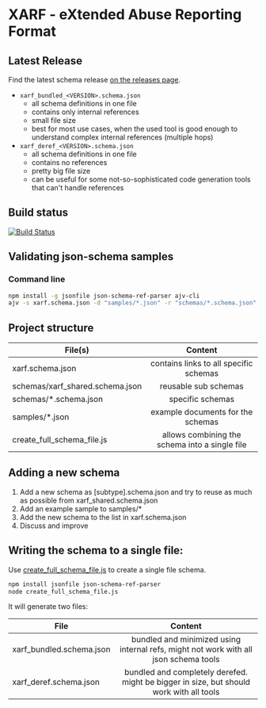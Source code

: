 # XARF - eXtended Abuse Reporting Format

## Latest Release
Find the latest schema release [on the releases page](https://github.com/xarf/schema-discussion/releases).

* `xarf_bundled_<VERSION>.schema.json`
  * all schema definitions in one file
  * contains only internal references
  * small file size
  * best for most use cases, when the used tool is good enough to understand complex internal references (multiple hops)
* `xarf_deref_<VERSION>.schema.json`
  * all schema definitions in one file
  * contains no references
  * pretty big file size
  * can be useful for some not-so-sophisticated code generation tools that can't handle references

## Build status
[![Build Status](https://travis-ci.org/xarf/schema-discussion.svg?branch=master)](https://travis-ci.org/xarf/schema-discussion)

## Validating json-schema samples

### Command line

```bash
npm install -g jsonfile json-schema-ref-parser ajv-cli
ajv -s xarf.schema.json -d "samples/*.json" -r "schemas/*.schema.json"
```

## Project structure

| File(s)                         | Content                                             |
| -----------------------         |:---------------------------------------------------:|
| xarf.schema.json                | contains links to all specific schemas              |
| schemas/xarf_shared.schema.json | reusable sub schemas                                |
| schemas/*.schema.json           | specific schemas                                    |
| samples/*.json                  | example documents for the schemas                   |
| create_full_schema_file.js      | allows combining the schema into a single file      |

## Adding a new schema

1. Add a new schema as [subtype].schema.json and try to reuse as much as possible from xarf_shared.schema.json
2. Add an example sample to samples/*
3. Add the new schema to the list in xarf.schema.json
4. Discuss and improve

## Writing the schema to a single file:

Use [create_full_schema_file.js](create_full_schema_file.js) to create a single file schema. 

```bash
npm install jsonfile json-schema-ref-parser
node create_full_schema_file.js
```

It will generate two files:

| File                     | Content                                                                                |
| -----------------------  |:--------------------------------------------------------------------------------------:|
| xarf_bundled.schema.json | bundled and minimized using internal refs, might not work with all json schema tools   |
| xarf_deref.schema.json   | bundled and completely derefed. might be bigger in size, but should work with all tools|
